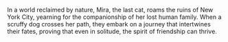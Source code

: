 In a world reclaimed by nature, Mira, the last cat, roams the ruins of New York City, yearning for the companionship of her lost human family. When a scruffy dog crosses her path, they embark on a journey that intertwines their fates, proving that even in solitude, the spirit of friendship can thrive.